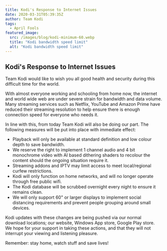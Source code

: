 ```yaml
---
title: Kodi's Response to Internet Issues
date: 2020-03-31T05:39:35Z
author: Team Kodi
tags:
  - April Fools
featured_image:
  src: /images/blog/kodi-minimum-60.webp
  title: "Kodi bandwidth speed limit"
  alt: "Kodi bandwidth speed limit"
---
```


## Kodi's Response to Internet Issues

Team Kodi would like to wish you all good health and security during this difficult time for the world.

With almost everyone working and schooling from home now, the internet and world wide web are under severe strain for bandwidth and data volume. Many streaming services such as Netflix, YouTube and Amazon Prime have reduced their streaming resolution to help ensure there is enough connection speed for everyone who needs it.

In line with this, from today Team Kodi will also be doing our part. The following measures will be put into place with immediate effect:

- Playback will only be available at standard definition and low colour depth to save bandwidth.
- We reserve the right to implement 1 channel audio and 4 bit monochrome video with AI based dithering shaders to recolour the content should the ongoing situation require it.
- Streaming addons and IPTV may limit access to meet local/regional curfew restrictions.
- Kodi will only function on home networks, and will no longer operate through free public wifi.
- The Kodi database will be scrubbed overnight every night to ensure it remains clean.
- We will only support 60" or larger displays to implement social distancing requirements and prevent people grouping around small devices.

Kodi updates with these changes are being pushed via our normal download locations; our website, Windows App store, Google Play store. We hope for your support in taking these actions, and that they will not interrupt your viewing and listening pleasure.

Remember: stay home, watch stuff and save lives!
